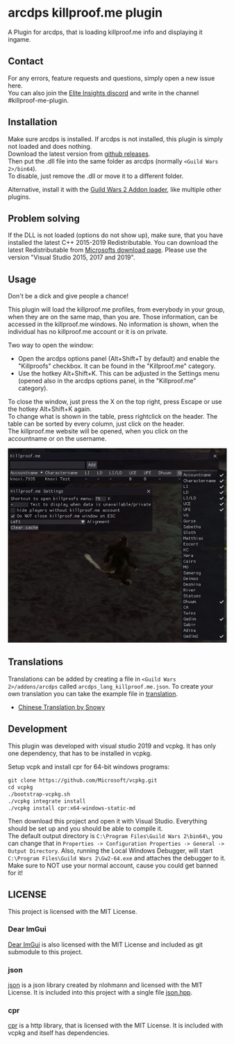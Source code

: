 # arcdps killproof.me plugin
A Plugin for arcdps, that is loading killproof.me info and displaying it ingame.

## Contact
For any errors, feature requests and questions, simply open a new issue here.  
You can also join the [Elite Insights discord](https://discord.gg/dCDEPXx) and write in the channel #killproof-me-plugin.  

## Installation
Make sure arcdps is installed. If arcdps is not installed, this plugin is simply not loaded and does nothing.  
Download the latest version from [github releases](https://github.com/knoxfighter/arcdps-killproof.me-plugin/releases/latest).  
Then put the .dll file into the same folder as arcdps (normally `<Guild Wars 2>/bin64`).  
To disable, just remove the .dll or move it to a different folder.

Alternative, install it with the [Guild Wars 2 Addon loader](https://github.com/fmmmlee/GW2-Addon-Manager/), like multiple other plugins.

## Problem solving
If the DLL is not loaded (options do not show up), make sure, that you have installed the latest C++ 2015-2019 Redistributable.
You can download the latest Redistributable from [Microsofts download page](https://support.microsoft.com/en-gb/help/2977003/the-latest-supported-visual-c-downloads).
Please use the version "Visual Studio 2015, 2017 and 2019".

## Usage
Don't be a dick and give people a chance!

This plugin will load the killproof.me profiles, from everybody in your group, when they are on the same map, than you are. Those information, can be accessed in the killproof.me windows. No information is shown, when the individual has no killproof.me account or it is on private.

Two way to open the window:  
- Open the arcdps options panel (Alt+Shift+T by default) and enable the "Killproofs" checkbox. It can be found in the "Killproof.me" category.
- Use the hotkey Alt+Shift+K. This can be adjusted in the Settings menu (opened also in the arcdps options panel, in the "Killproof.me" category).

To close the window, just press the X on the top right, press Escape or use the hotkey Alt+Shift+K again.  
To change what is shown in the table, press rightclick on the header. The table can be sorted by every column, just click on the header.  
The killproof.me website will be opened, when you click on the accountname or on the username.

![Ingame screenshot](screenshot.png)

## Translations
Translations can be added by creating a file in `<Guild Wars 2>/addons/arcdps` called `arcdps_lang_killproof.me.json`.
To create your own translation you can take the example file in [translation](/translations).

- [Chinese Translation by Snowy](https://github.com/Snowy1794/Arcdps-killproof-me-plugin-translation-Chinese-simplified)

## Development

This plugin was developed with visual studio 2019 and vcpkg. It has only one dependency, that has to be installed in vcpkg.

Setup vcpk and install cpr for 64-bit windows programs:
```
git clone https://github.com/Microsoft/vcpkg.git
cd vcpkg
./bootstrap-vcpkg.sh
./vcpkg integrate install
./vcpkg install cpr:x64-windows-static-md
```

Then download this project and open it with Visual Studio. Everything should be set up and you should be able to compile it.  
The default output directory is `C:\Program Files\Guild Wars 2\bin64\`, you can change that in `Properties -> Configuration Properties -> General -> Output Directory`. Also, running the Local Windows Debugger, will start `C:\Program Files\Guild Wars 2\Gw2-64.exe` and attaches the debugger to it. Make sure to NOT use your normal account, cause you could get banned for it!

## LICENSE

This project is licensed with the MIT License.

### Dear ImGui
[Dear ImGui](https://github.com/ocornut/imgui) is also licensed with the MIT License and included as git submodule to this project.

### json
[json](https://github.com/nlohmann/json) is a json library created by nlohmann and licensed with the MIT License. It is included into this project with a single file [json.hpp](/json.hpp).

### cpr
[cpr](https://github.com/whoshuu/cpr) is a http library, that is licensed with the MIT License. It is included with vcpkg and itself has dependencies.
